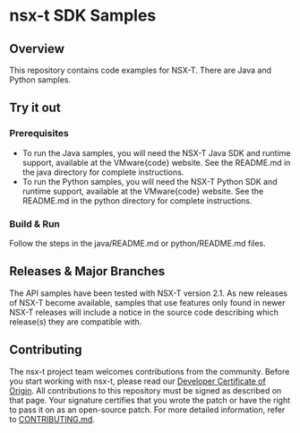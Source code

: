 # nsx-t SDK Samples

## Overview

This repository contains code examples for NSX-T. There are
Java and Python samples.

## Try it out

### Prerequisites

* To run the Java samples, you will need the NSX-T Java SDK and
  runtime support, available at the VMware{code} website. See
  the README.md in the java directory for complete instructions.
* To run the Python samples, you will need the NSX-T Python SDK and
  runtime support, available at the VMware{code} website. See
  the README.md in the python directory for complete instructions.

### Build & Run

Follow the steps in the java/README.md or python/README.md files.

## Releases & Major Branches

The API samples have been tested with NSX-T version 2.1. As new
releases of NSX-T become available, samples that use features
only found in newer NSX-T releases will include a notice in the
source code describing which release(s) they are compatible with.

## Contributing

The nsx-t project team welcomes contributions from the community. Before you start working with nsx-t, please read our [Developer Certificate of Origin](https://cla.vmware.com/dco). All contributions to this repository must be signed as described on that page. Your signature certifies that you wrote the patch or have the right to pass it on as an open-source patch. For more detailed information, refer to [CONTRIBUTING.md](CONTRIBUTING.md).
